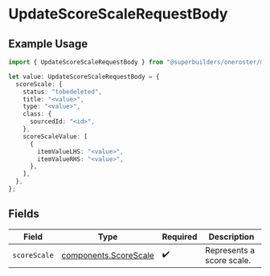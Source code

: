 # UpdateScoreScaleRequestBody

## Example Usage

```typescript
import { UpdateScoreScaleRequestBody } from "@superbuilders/oneroster/models/operations";

let value: UpdateScoreScaleRequestBody = {
  scoreScale: {
    status: "tobedeleted",
    title: "<value>",
    type: "<value>",
    class: {
      sourcedId: "<id>",
    },
    scoreScaleValue: [
      {
        itemValueLHS: "<value>",
        itemValueRHS: "<value>",
      },
    ],
  },
};
```

## Fields

| Field                                                          | Type                                                           | Required                                                       | Description                                                    |
| -------------------------------------------------------------- | -------------------------------------------------------------- | -------------------------------------------------------------- | -------------------------------------------------------------- |
| `scoreScale`                                                   | [components.ScoreScale](../../models/components/scorescale.md) | :heavy_check_mark:                                             | Represents a score scale.                                      |